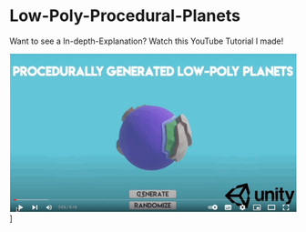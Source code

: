 # Low-Poly-Procedural-Planets
 
Want to see a In-depth-Explanation? Watch this YouTube Tutorial I made!

[![Image alt text here](https://raw.githubusercontent.com/KristinLague/KristinLague.github.io/main/Images/procplanetGIF.gif)](https://youtu.be/2FfzEdALOGQ)]

